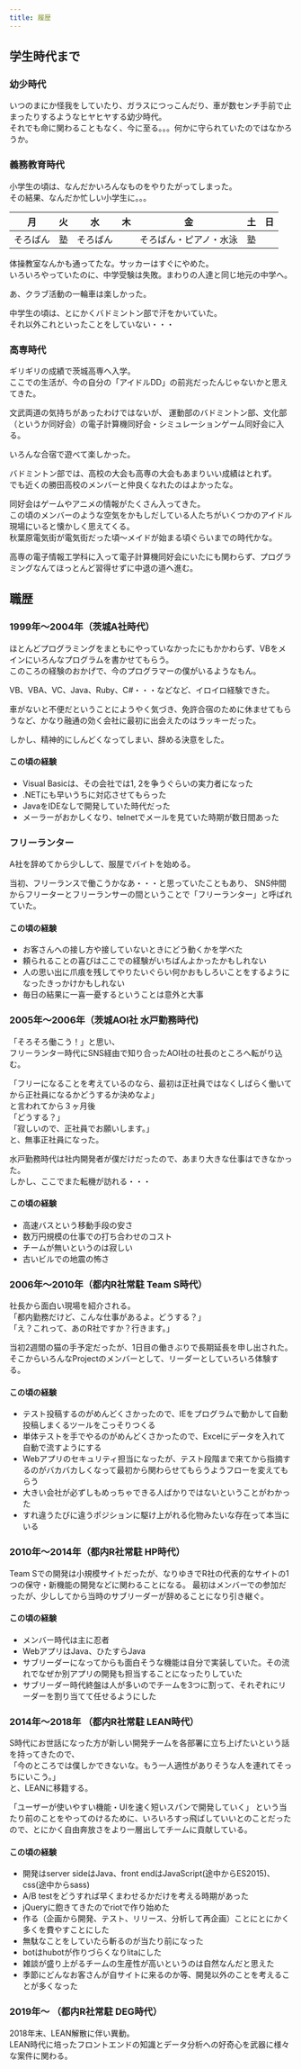 ```yaml
---
title: 履歴
---
```


学生時代まで
-------

### 幼少時代

いつのまにか怪我をしていたり、ガラスにつっこんだり、車が数センチ手前で止まったりするようなヒヤヒヤする幼少時代。  
それでも命に関わることもなく、今に至る。。。何かに守られていたのではなかろうか。

### 義務教育時代

小学生の頃は、なんだかいろんなものをやりたがってしまった。  
その結果、なんだか忙しい小学生に。。。

|月|火|水|木|金|土|日|
|:----:|:----:|:----:|:----:|:----:|:----:|:----:|
|そろばん|塾|そろばん| |そろばん・ピアノ・水泳|塾| |

体操教室なんかも通ってたな。サッカーはすぐにやめた。  
いろいろやっていたのに、中学受験は失敗。まわりの人達と同じ地元の中学へ。

あ、クラブ活動の一輪車は楽しかった。

中学生の頃は、とにかくバドミントン部で汗をかいていた。  
それ以外これといったことをしていない・・・

### 高専時代

ギリギリの成績で茨城高専へ入学。  
ここでの生活が、今の自分の「アイドルDD」の前兆だったんじゃないかと思えてきた。

文武両道の気持ちがあったわけではないが、
運動部のバドミントン部、文化部（というか同好会）の電子計算機同好会・シミュレーションゲーム同好会に入る。

いろんな合宿で遊べて楽しかった。

バドミントン部では、高校の大会も高専の大会もあまりいい成績はとれず。  
でも近くの勝田高校のメンバーと仲良くなれたのはよかったな。

同好会はゲームやアニメの情報がたくさん入ってきた。  
この頃のメンバーのような空気をかもしだしている人たちがいくつかのアイドル現場にいると懐かしく思えてくる。  
秋葉原電気街が電気街だった頃～メイドが始まる頃ぐらいまでの時代かな。

高専の電子情報工学科に入って電子計算機同好会にいたにも関わらず、プログラミングなんてほっとんど習得せずに中退の道へ進む。

職歴
-------

### 1999年～2004年（茨城A社時代）

ほとんどプログラミングをまともにやっていなかったにもかかわらず、VBをメインにいろんなプログラムを書かせてもらう。  
このころの経験のおかげで、今のプログラマーの僕がいるようなもん。

VB、VBA、VC、Java、Ruby、C#・・・などなど、イロイロ経験できた。

車がないと不便だということにようやく気づき、免許合宿のために休ませてもらうなど、かなり融通の効く会社に最初に出会えたのはラッキーだった。

しかし、精神的にしんどくなってしまい、辞める決意をした。

#### この頃の経験

- Visual Basicは、その会社では1, 2を争うぐらいの実力者になった
- .NETにも早いうちに対応させてもらった
- JavaをIDEなしで開発していた時代だった
- メーラーがおかしくなり、telnetでメールを見ていた時期が数日間あった

### フリーランター

A社を辞めてから少しして、服屋でバイトを始める。

当初、フリーランスで働こうかなあ・・・と思っていたこともあり、
SNS仲間からフリーターとフリーランサーの間ということで「フリーランター」と呼ばれていた。

#### この頃の経験

- お客さんへの接し方や接していないときにどう動くかを学べた
- 頼られることの喜びはここでの経験がいちばんよかったかもしれない
- 人の思い出に爪痕を残してやりたいぐらい何かおもしろいことをするようになったきっかけかもしれない
- 毎日の結果に一喜一憂するということは意外と大事

### 2005年～2006年（茨城AOI社 水戸勤務時代)

「そろそろ働こう！」と思い、  
フリーランター時代にSNS経由で知り合ったAOI社の社長のところへ転がり込む。

「フリーになることを考えているのなら、最初は正社員ではなくしばらく働いてから正社員になるかどうするか決めなよ」  
と言われてから３ヶ月後  
「どうする？」  
「寂しいので、正社員でお願いします。」  
と、無事正社員になった。

水戸勤務時代は社内開発者が僕だけだったので、あまり大きな仕事はできなかった。  
しかし、ここでまた転機が訪れる・・・

#### この頃の経験

- 高速バスという移動手段の安さ
- 数万円規模の仕事での打ち合わせのコスト
- チームが無いというのは寂しい
- 古いビルでの地震の怖さ

### 2006年～2010年（都内R社常駐 Team S時代）

社長から面白い現場を紹介される。  
「都内勤務だけど、こんな仕事があるよ。どうする？」  
「え？これって、あのR社ですか？行きます。」

当初2週間の猫の手予定だったが、1日目の働きぶりで長期延長を申し出された。
そこからいろんなProjectのメンバーとして、リーダーとしていろいろ体験する。

#### この頃の経験

- テスト投稿するのがめんどくさかったので、IEをプログラムで動かして自動投稿しまくるツールをこっそりつくる
- 単体テストを手でやるのがめんどくさかったので、Excelにデータを入れて自動で流すようにする
- Webアプリのセキュリティ担当になったが、テスト段階まで来てから指摘するのがバカバカしくなって最初から関わらせてもらうようフローを変えてもらう
- 大きい会社が必ずしもめっちゃできる人ばかりではないということがわかった
- すれ違うたびに違うポジションに駆け上がれる化物みたいな存在って本当にいる

### 2010年～2014年（都内R社常駐 HP時代）

Team Sでの開発は小規模サイトだったが、なりゆきでR社の代表的なサイトの1つの保守・新機能の開発などに関わることになる。
最初はメンバーでの参加だったが、少ししてから当時のサブリーダーが辞めることになり引き継ぐ。

#### この頃の経験

- メンバー時代は主に忍者
- WebアプリはJava、ひたすらJava
- サブリーダーになってからも面白そうな機能は自分で実装していた。その流れでなぜか別アプリの開発も担当することになったりしていた
- サブリーダー時代終盤は人が多いのでチームを3つに割って、それぞれにリーダーを割り当てて任せるようにした

### 2014年～2018年 （都内R社常駐 LEAN時代）

S時代にお世話になった方が新しい開発チームを各部署に立ち上げたいという話を持ってきたので、  
「今のところでは僕しかできないな。もう一人適性がありそうな人を連れてそっちにいこう。」  
と、LEANに移籍する。

「ユーザーが使いやすい機能・UIを速く短いスパンで開発していく」
という当たり前のことをやってのけるために、いろいろすっ飛ばしていいとのことだったので、とにかく自由奔放さをより一層出してチームに貢献している。

#### この頃の経験

- 開発はserver sideはJava、front endはJavaScript(途中からES2015)、css(途中からsass)
- A/B testをどうすれば早くまわせるかだけを考える時期があった
- jQueryに飽きてきたのでriotで作り始めた
- 作る（企画から開発、テスト、リリース、分析して再企画）ことにとにかく多くを費やすことにした
- 無駄なことをしていたら斬るのが当たり前になった
- botはhubotが作りづらくなりlitaにした
- 雑談が盛り上がるチームの生産性が高いというのは自然なんだと思えた
- 季節にどんなお客さんが自サイトに来るのか等、開発以外のことを考えることが多くなった

### 2019年～ （都内R社常駐 DEG時代）

2018年末、LEAN解散に伴い異動。  
LEAN時代に培ったフロントエンドの知識とデータ分析への好奇心を武器に様々な案件に関わる。

